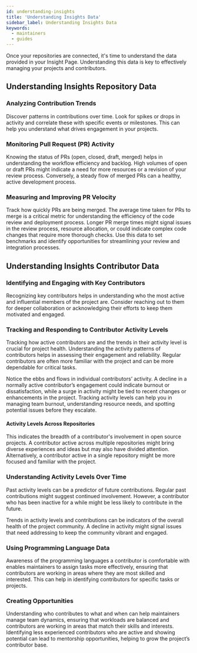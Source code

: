```yaml
---
id: understanding-insights
title: 'Understanding Insights Data'
sidebar_label: Understanding Insights Data
keywords:
  - maintainers
  - guides
---
```


Once your repositories are connected, it's time to understand the data provided in your Insight Page. Understanding this data is key to effectively managing your projects and contributors.

## Understanding Insights Repository Data

### Analyzing Contribution Trends

Discover patterns in contributions over time. Look for spikes or drops in activity and correlate these with specific events or milestones. This can help you understand what drives engagement in your projects.

### Monitoring Pull Request (PR) Activity

Knowing the status of PRs (open, closed, draft, merged) helps in understanding the workflow efficiency and backlog. High volumes of open or draft PRs might indicate a need for more resources or a revision of your review process. Conversely, a steady flow of merged PRs can a healthy, active development process.

### Measuring and Improving PR Velocity

Track how quickly PRs are being merged. The average time taken for PRs to merge is a critical metric for understanding the efficiency of the code review and deployment process. Longer PR merge times might signal issues in the review process, resource allocation, or could indicate complex code changes that require more thorough checks. Use this data to set benchmarks and identify opportunities for streamlining your review and integration processes.

## Understanding Insights Contributor Data

### Identifying and Engaging with Key Contributors

Recognizing key contributors helps in understanding who the most active and influential members of the project are. Consider reaching out to them for deeper collaboration or acknowledging their efforts to keep them motivated and engaged.

### Tracking and Responding to Contributor Activity Levels

Tracking how active contributors are and the trends in their activity level is crucial for project health. Understanding the activity patterns of contributors helps in assessing their engagement and reliability. Regular contributors are often more familiar with the project and can be more dependable for critical tasks.

Notice the ebbs and flows in individual contributors’ activity. A decline in a normally active contributor’s engagement could indicate burnout or dissatisfaction, while a surge in activity might be tied to recent changes or enhancements in the project. Tracking activity levels can help you in managing team burnout, understanding resource needs, and spotting potential issues before they escalate.

#### Activity Levels Across Repositories

This indicates the breadth of a contributor's involvement in open source projects. A contributor active across multiple repositories might bring diverse experiences and ideas but may also have divided attention. Alternatively, a contributor active in a single repository might be more focused and familiar with the project.

### Understanding Activity Levels Over Time

Past activity levels can be a predictor of future contributions. Regular past contributions might suggest continued involvement. However, a contributor who has been inactive for a while might be less likely to contribute in the future.

Trends in activity levels and contributions can be indicators of the overall health of the project community. A decline in activity might signal issues that need addressing to keep the community vibrant and engaged.

### Using Programming Language Data

Awareness of the programming languages a contributor is comfortable with enables maintainers to assign tasks more effectively, ensuring that contributors are working in areas where they are most skilled and interested. This can help in identifying contributors for specific tasks or projects.

### Creating Opportunities

Understanding who contributes to what and when can help maintainers manage team dynamics, ensuring that workloads are balanced and contributors are working in areas that match their skills and interests. Identifying less experienced contributors who are active and showing potential can lead to mentorship opportunities, helping to grow the project’s contributor base.
